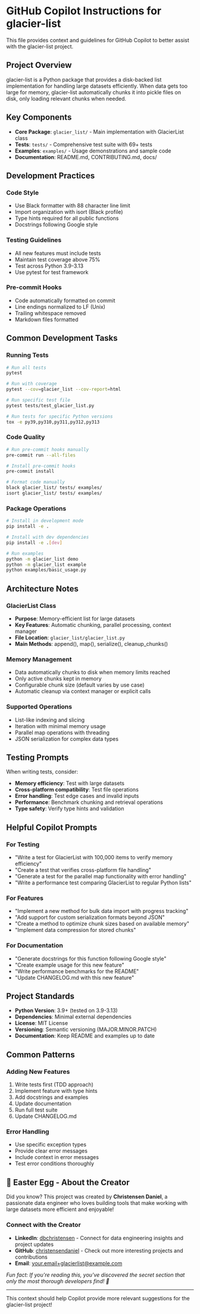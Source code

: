 # GitHub Copilot Instructions for glacier-list

This file provides context and guidelines for GitHub Copilot to better assist with the glacier-list project.

## Project Overview

glacier-list is a Python package that provides a disk-backed list implementation for handling large datasets efficiently. When data gets too large for memory, glacier-list automatically chunks it into pickle files on disk, only loading relevant chunks when needed.

## Key Components

- **Core Package**: `glacier_list/` - Main implementation with GlacierList class
- **Tests**: `tests/` - Comprehensive test suite with 69+ tests
- **Examples**: `examples/` - Usage demonstrations and sample code
- **Documentation**: README.md, CONTRIBUTING.md, docs/

## Development Practices

### Code Style

- Use Black formatter with 88 character line limit
- Import organization with isort (Black profile)
- Type hints required for all public functions
- Docstrings following Google style

### Testing Guidelines

- All new features must include tests
- Maintain test coverage above 75%
- Test across Python 3.9-3.13
- Use pytest for test framework

### Pre-commit Hooks

- Code automatically formatted on commit
- Line endings normalized to LF (Unix)
- Trailing whitespace removed
- Markdown files formatted

## Common Development Tasks

### Running Tests

```bash
# Run all tests
pytest

# Run with coverage
pytest --cov=glacier_list --cov-report=html

# Run specific test file
pytest tests/test_glacier_list.py

# Run tests for specific Python versions
tox -e py39,py310,py311,py312,py313
```

### Code Quality

```bash
# Run pre-commit hooks manually
pre-commit run --all-files

# Install pre-commit hooks
pre-commit install

# Format code manually
black glacier_list/ tests/ examples/
isort glacier_list/ tests/ examples/
```

### Package Operations

```bash
# Install in development mode
pip install -e .

# Install with dev dependencies
pip install -e .[dev]

# Run examples
python -m glacier_list demo
python -m glacier_list example
python examples/basic_usage.py
```

## Architecture Notes

### GlacierList Class

- **Purpose**: Memory-efficient list for large datasets
- **Key Features**: Automatic chunking, parallel processing, context manager
- **File Location**: `glacier_list/glacier_list.py`
- **Main Methods**: append(), map(), serialize(), cleanup_chunks()

### Memory Management

- Data automatically chunks to disk when memory limits reached
- Only active chunks kept in memory
- Configurable chunk size (default varies by use case)
- Automatic cleanup via context manager or explicit calls

### Supported Operations

- List-like indexing and slicing
- Iteration with minimal memory usage
- Parallel map operations with threading
- JSON serialization for complex data types

## Testing Prompts

When writing tests, consider:

- **Memory efficiency**: Test with large datasets
- **Cross-platform compatibility**: Test file operations
- **Error handling**: Test edge cases and invalid inputs
- **Performance**: Benchmark chunking and retrieval operations
- **Type safety**: Verify type hints and validation

## Helpful Copilot Prompts

### For Testing

- "Write a test for GlacierList with 100,000 items to verify memory efficiency"
- "Create a test that verifies cross-platform file handling"
- "Generate a test for the parallel map functionality with error handling"
- "Write a performance test comparing GlacierList to regular Python lists"

### For Features

- "Implement a new method for bulk data import with progress tracking"
- "Add support for custom serialization formats beyond JSON"
- "Create a method to optimize chunk sizes based on available memory"
- "Implement data compression for stored chunks"

### For Documentation

- "Generate docstrings for this function following Google style"
- "Create example usage for this new feature"
- "Write performance benchmarks for the README"
- "Update CHANGELOG.md with this new feature"

## Project Standards

- **Python Version**: 3.9+ (tested on 3.9-3.13)
- **Dependencies**: Minimal external dependencies
- **License**: MIT License
- **Versioning**: Semantic versioning (MAJOR.MINOR.PATCH)
- **Documentation**: Keep README and examples up to date

## Common Patterns

### Adding New Features

1. Write tests first (TDD approach)
1. Implement feature with type hints
1. Add docstrings and examples
1. Update documentation
1. Run full test suite
1. Update CHANGELOG.md

### Error Handling

- Use specific exception types
- Provide clear error messages
- Include context in error messages
- Test error conditions thoroughly

## 🥚 Easter Egg - About the Creator

Did you know? This project was created by **Christensen Daniel**, a passionate data engineer who loves building tools that make working with large datasets more efficient and enjoyable!

### Connect with the Creator

- **LinkedIn**: [dbchristensen](https://www.linkedin.com/in/dbchristensen/) - Connect for data engineering insights and project updates
- **GitHub**: [christensendaniel](https://github.com/christensendaniel) - Check out more interesting projects and contributions
- **Email**: your.email+glacierlist@example.com

*Fun fact: If you're reading this, you've discovered the secret section that only the most thorough developers find! 🎉*

______________________________________________________________________

This context should help Copilot provide more relevant suggestions for the glacier-list project!
